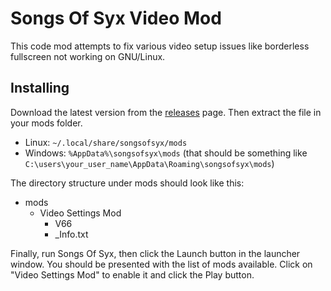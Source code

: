 # Songs Of Syx Video Mod

This code mod attempts to fix various video setup issues like borderless fullscreen not working on GNU/Linux.

## Installing

Download the latest version from the [releases](https://github.com/Bradylus/songsofsyx-video/releases) page. Then extract the file in your mods folder.

- Linux: `~/.local/share/songsofsyx/mods`
- Windows: `%AppData%\songsofsyx\mods` (that should be something like `C:\users\your_user_name\AppData\Roaming\songsofsyx\mods`)

The directory structure under mods should look like this:

- mods
  - Video Settings Mod
    - V66
    - _Info.txt

Finally, run Songs Of Syx, then click the Launch button in the launcher window. You should be presented with the list of mods available. Click on "Video Settings Mod" to enable it and click the Play button.
